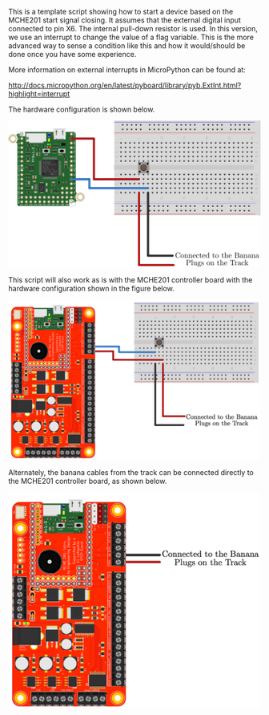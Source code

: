 This is a template script showing how to start a device based on the MCHE201 start signal closing. It assumes that the external digital input connected to pin X6. The internal pull-down resistor is used. In this version, we use an interrupt to change the value of a flag variable. This is the more advanced way to sense a condition like this and how it would/should be done once you have some experience.

More information on external interrupts in MicroPython can be found at:

http://docs.micropython.org/en/latest/pyboard/library/pyb.ExtInt.html?highlight=interrupt

The hardware configuration is shown below.

![MCHE201 Start Signal Hardware Configuration](pyboard_breadboard_startCables.png)

This script will also work as is with the MCHE201 controller board with the hardware configuration shown in the figure below.

![MCHE201 Controller Board Start Signal Hardware Configuration](MCHE201board_startCables.png)

Alternately, the banana cables from the track can be connected directly to the MCHE201 controller board, as shown below.

![MCHE201 Controller Board Start Signal Hardware Configuration - Option 2](MCHE201board_startCables_Option2.png)